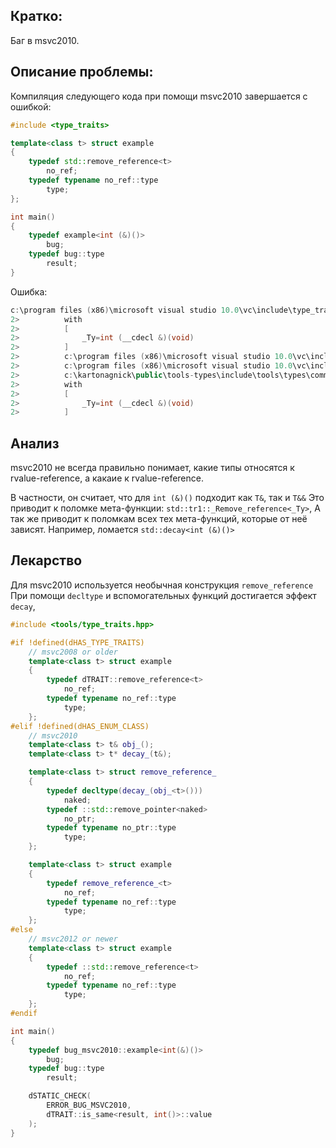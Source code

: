 
Кратко:
------
Баг в msvc2010.  


Описание проблемы:
------            
Компиляция следующего кода при помощи msvc2010 завершается с ошибкой:  

```cpp
#include <type_traits>

template<class t> struct example
{
    typedef std::remove_reference<t>
        no_ref;
    typedef typename no_ref::type
        type;
};

int main()
{
    typedef example<int (&)()> 
        bug;
    typedef bug::type 
        result;
}
```

Ошибка:

```cpp
c:\program files (x86)\microsoft visual studio 10.0\vc\include\type_traits(197): error C2752: std::tr1::_Remove_reference<_Ty>: списку аргументов шаблона соответствует более одной частичной специализации
2>          with
2>          [
2>              _Ty=int (__cdecl &)(void)
2>          ]
2>          c:\program files (x86)\microsoft visual studio 10.0\vc\include\xtr1common(356): может быть "std::tr1::_Remove_reference<_Ty&&>"
2>          c:\program files (x86)\microsoft visual studio 10.0\vc\include\xtr1common(350): или       "std::tr1::_Remove_reference<_Ty&>"
2>          c:\kartonagnick\public\tools-types\include\tools\types\common\add_const_data.hpp(163): см. ссылку на создание экземпляров класса шаблон при компиляции "std::tr1::remove_reference<_Ty>"
2>          with
2>          [
2>              _Ty=int (__cdecl &)(void)
2>          ]
```

## Анализ
msvc2010 не всегда правильно понимает, 
какие типы относятся к rvalue-reference, а какаие к rvalue-reference.  

В частности, он считает, что для `int (&)()` подходит как `T&`, так и `T&&`
Это приводит к поломке мета-функции: `std::tr1::_Remove_reference<_Ty>`,
А так же приводит к поломкам всех тех мета-функций, которые от неё зависят.
Например, ломается `std::decay<int (&)()>`


## Лекарство
Для msvc2010 используется необычная конструкция `remove_reference` 
При помощи `decltype` и вспомогательных функций достигается эффект `decay`,


```cpp
#include <tools/type_traits.hpp>

#if !defined(dHAS_TYPE_TRAITS)
    // msvc2008 or older
    template<class t> struct example
    {
        typedef dTRAIT::remove_reference<t>
            no_ref;
        typedef typename no_ref::type
            type;
    };
#elif !defined(dHAS_ENUM_CLASS)
    // msvc2010
    template<class t> t& obj_();
    template<class t> t* decay_(t&);

    template<class t> struct remove_reference_
    {
        typedef decltype(decay_(obj_<t>()))
            naked;
        typedef ::std::remove_pointer<naked>
            no_ptr;
        typedef typename no_ptr::type
            type;
    };

    template<class t> struct example
    {
        typedef remove_reference_<t>
            no_ref;
        typedef typename no_ref::type
            type;
    };
#else
    // msvc2012 or newer
    template<class t> struct example
    {
        typedef ::std::remove_reference<t>
            no_ref;
        typedef typename no_ref::type
            type;
    };
#endif

int main()
{
    typedef bug_msvc2010::example<int(&)()>
        bug;
    typedef bug::type 
        result;

    dSTATIC_CHECK(
        ERROR_BUG_MSVC2010, 
        dTRAIT::is_same<result, int()>::value
    );
}
```




